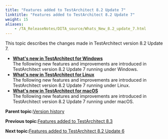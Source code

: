 ```yaml
--- 
title: "Features added to TestArchitect 8.2 Update 7"
linktitle: "Features added to TestArchitect 8.2 Update 7"
weight: 15
aliases: 
    - /TA_ReleaseNotes/DITA_source/Whats_New_8.2_update_7.html
---
```


This topic describes the changes made in TestArchitect version 8.2 Update 7.

-   **[What's new in TestArchitect for Windows](/TA_ReleaseNotes/DITA_source/Whats_New_8.2_update_7_Windows.html)**  
The following new features and improvements are introduced in TestArchitect version 8.2 Update 7 running under Windows.
-   **[What's new in TestArchitect for Linux](/TA_ReleaseNotes/DITA_source/Whats_New_8_update_7_Linux.html)**  
The following new features and improvements are introduced in TestArchitect version 8.2 Update 7 running under Linux.
-   **[What's new in TestArchitect for macOS](/TA_ReleaseNotes/DITA_source/Whats_New_8.2_update_7_Mac.html)**  
The following new features and improvements are introduced in TestArchitect version 8.2 Update 7 running under macOS.

**Parent topic:**[Version history](/TA_ReleaseNotes/DITA_source/Version_History.html)

**Previous topic:**[Features added to TestArchitect 8.3](/TA_ReleaseNotes/DITA_source/Whats_New_8.3.html)

**Next topic:**[Features added to TestArchitect 8.2 Update 6](/TA_ReleaseNotes/DITA_source/Whats_New_8.2_update_6.html)

